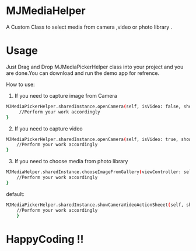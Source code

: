 # MJMediaHelper
A Custom Class to select media from camera ,video  or photo library .

# Usage
Just Drag and Drop MJMediaPickerHelper class into your project and you are done.You can download and run the demo app for refrence.

How to use:

1.  If you need to capture image from Camera 
 ```bash
 MJMediaPickerHelper.sharedInstance.openCamera(self, isVideo: false, showVideoOption: true) { (aImg, videoUrl, selectedType)  in
      //Perform your work accordingly
 } 
 ```
2. If you need to capture video
  ```bash
  MJMediaPickerHelper.sharedInstance.openCamera(self, isVideo: true, showVideoOption: true) { (aImg, videoUrl, selectedType) in
      //Perform your work accordingly
  }
  ```
3. If you need to choose media from photo library
  ```bash
  MJMediaHelper.sharedInstance.chooseImageFromGallery(viewController: self) { (aImg, videoUrl, selectedType) in
      //Perform your work accordingly
  }
  ```
default:
```bash
MJMediaPickerHelper.sharedInstance.showCameraVideoActionSheeet(self, showVideo: true) { (aImg, videoUrl, selectedType) in
    //Perform your work accordingly
    }
 ```
# HappyCoding !!
